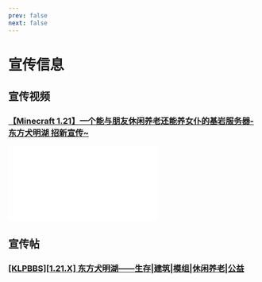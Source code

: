 ```yaml
---
prev: false
next: false
---
```

# 宣传信息
## 宣传视频
### [【Minecraft 1.21】一个能与朋友休闲养老还能养女仆的基岩服务器-东方犬明湖 招新宣传~](https://b23.tv/81wjIpf)  
<iframe src="//player.bilibili.com/player.html?bvid=BV1Gf421B7YV&page=1" scrolling="no" border="0" frameborder="no" framespacing="0" allowfullscreen="true"> </iframe>  

## 宣传帖
### [[KLPBBS][1.21.X] 东方犬明湖——生存|建筑|模组|休闲养老|公益](https://klpbbs.com/thread-143362-1-1.html)